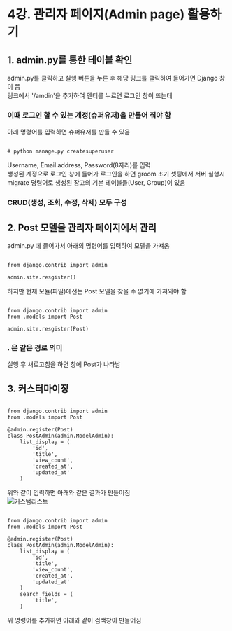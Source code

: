 # 4강. 관리자 페이지(Admin page) 활용하기

## 1. admin.py를 통한 테이블 확인  
admin.py를 클릭하고 실행 버튼을 누른 후 해당 링크를 클릭하여 들어가면 Django 창이 뜸  
링크에서 '/amdin'을 추가하여 엔터를 누르면 로그인 창이 뜨는데  
### 이때 로그인 할 수 있는 계정(슈퍼유저)을 만들어 줘야 함  
아래 명령어를 입력하면 슈퍼유저를 만들 수 있음  
<pre><code>
# python manage.py createsuperuser
</code></pre>  
Username, Email address, Password(8자리)를 입력  
생성된 계정으로 로그인 창에 들어가 로그인을 하면 groom 초기 셋팅에서 서버 실행시 migrate 명령어로 생성된 장고의 기본 테이블들(User, Group)이 있음  
### CRUD(생성, 조회, 수정, 삭제) 모두 구성  

## 2. Post 모델을 관리자 페이지에서 관리  
admin.py 에 들어가서 아래의 명령어를 입력하여 모델을 가져옴  
<pre><code>
from django.contrib import admin  
  
admin.site.resgister()
</code></pre>  
하지만 현재 모듈(파일)에선는 Post 모델을 찾을 수 없기에 가져와야 함  
<pre><code>
from django.contrib import admin  
from .models import Post  
  
admin.site.resgister(Post)
</code></pre>  
### . 은 같은 경로 의미  
실행 후 새로고침을 하면 창에 Post가 나타남  

## 3. 커스터마이징  
<pre><code>
from django.contrib import admin  
from .models import Post  
  
@admin.register(Post)  
class PostAdmin(admin.ModelAdmin):  
    list_display = (  
        'id',  
        'title',  
        'view_count',  
        'created_at',  
        'updated_at'  
    )
</code></pre>  
위와 같이 입력하면 아래와 같은 결과가 만들어짐  
![커스텀리스트](https://user-images.githubusercontent.com/31130917/105373190-c278d980-5c49-11eb-92b0-a717e7cb3202.PNG)  
  
<pre><code>
from django.contrib import admin  
from .models import Post  
  
@admin.register(Post)  
class PostAdmin(admin.ModelAdmin):  
    list_display = (  
        'id',  
        'title',  
        'view_count',  
        'created_at',  
        'updated_at'  
    )  
    search_fields = (  
        'title',  
    )
</code></pre>  
위 명령어를 추가하면 아래와 같이 검색창이 만들어짐  
